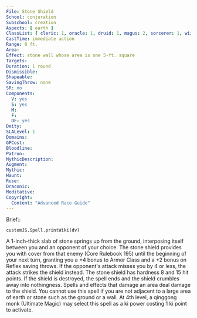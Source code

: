 ```yaml
---
File: Stone Shield
School: conjuration
Subschool: creation
Aspects: [ earth ]
ClassList: { cleric: 1, oracle: 1, druid: 1, magus: 2, sorcerer: 1, wizard: 1, summoner: 1, unchained summoner: 1 }
CastTime: immediate action
Range: 0 ft.
Area: 
Effect: stone wall whose area is one 5-ft. square
Targets: 
Duration: 1 round
Dismissible: 
Shapeable: 
SavingThrow: none
SR: no
Components:
  V: yes
  S: yes
  M: 
  F: 
  DF: yes
Deity: 
SLALevel: 1
Domains: 
GPCost: 
Bloodline: 
Patron: 
MythicDescription: 
Augment: 
Mythic: 
Haunt: 
Ruse: 
Draconic: 
Meditative: 
Copyright:
  Content: "Advanced Race Guide"
---
```

Brief:: 

```dataviewjs
customJS.Spell.printWiki(dv)
```

A 1-inch-thick slab of stone springs up from the ground, interposing itself between you and an opponent of your choice. The stone shield provides you with cover from that enemy (Core Rulebook 195) until the beginning of your next turn, granting you a +4 bonus to Armor Class and a +2 bonus on Reflex saving throws. If the opponent's attack misses you by 4 or less, the attack strikes the shield instead. The stone shield has hardness 8 and 15 hit points. If the shield is destroyed, the spell ends and the shield crumbles away into nothingness. Spells and effects that damage an area deal damage to the shield.  You cannot use this spell if you are not adjacent to a large area of earth or stone such as the ground or a wall. At 4th level, a qinggong monk (Ultimate Magic) may select this spell as a ki power costing 1 ki point to activate.
